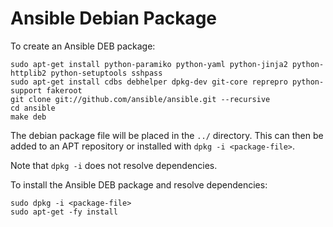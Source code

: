 Ansible Debian Package
======================

To create an Ansible DEB package:

    sudo apt-get install python-paramiko python-yaml python-jinja2 python-httplib2 python-setuptools sshpass
    sudo apt-get install cdbs debhelper dpkg-dev git-core reprepro python-support fakeroot
    git clone git://github.com/ansible/ansible.git --recursive
    cd ansible
    make deb

The debian package file will be placed in the `../` directory. This can then be added to an APT repository or installed with `dpkg -i <package-file>`.

Note that `dpkg -i` does not resolve dependencies.

To install the Ansible DEB package and resolve dependencies:

    sudo dpkg -i <package-file>
    sudo apt-get -fy install
